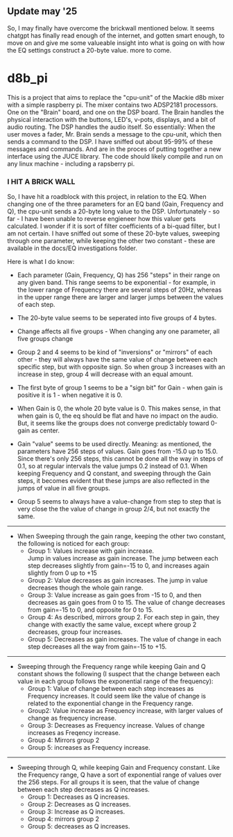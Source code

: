 ## Update may '25
So, I may finally have overcome the brickwall mentioned below.
It seems chatgpt has finally read enough of the internet, and gotten smart enough, to move on and give me some valueable insight into what is going on with how the EQ settings construct a 20-byte value.
more to come.

# d8b_pi
This is a project that aims to replace the "cpu-unit" of the Mackie d8b mixer with a simple raspberry pi.
The mixer contains two ADSP2181 processors. One on the "Brain" board, and one on the DSP board.
The Brain handles the physical interaction with the buttons, LED's, v-pots, displays, and a bit of audio routing.
The DSP handles the audio itself.
So essentially: When the user moves a fader, Mr. Brain sends a message to the cpu-unit, which then sends a command to the DSP.
I have sniffed out about 95-99% of these messages and commands. And are in the proces of putting together a new interface using the JUCE library. The code should likely compile and run on any linux machine - including a rapsberry pi.

### I HIT A BRICK WALL

So, I have hit a roadblock with this project, in relation to the EQ.
When changing one of the three parameters for an EQ band (Gain, Frequency and Q), the cpu-unit sends a 20-byte long value to the DSP. Unfortunately - so far - I have been unable to reverse engieneer how this valuer gets calculated. I wonder if it is sort of filter coefficients of a bi-quad filter, but I am not certain.
I have sniffed out some of these 20-byte values, sweeping through one parameter, while keeping the other two constant - these are available in the docs/EQ investigations folder.

Here is what I do know:



* Each parameter (Gain, Frequency, Q) has 256 "steps" in their range on any given band. This range seems to be exponential - for example, in the lower range of Frequency there are several steps of 20Hz, whereas in the upper range there are larger and larger jumps between the values of each step.

* The 20-byte value seems to be seperated into five groups of 4 bytes.

* Change affects all five groups - When changing any one parameter, all five groups change
* Group 2 and 4 seems to be kind of "inversions" or "mirrors" of each other - they will always have the same value of change between each specific step, but with opposite sign. So when group 3 increases with an increase in step, group 4 will decrease with an equal amount.
* The first byte of group 1 seems to be a "sign bit" for Gain - when gain is positive it is 1 - when negative it is 0.
* When Gain is 0, the whole 20 byte value is 0. This makes sense, in that when gain is 0, the eq should be flat and have no impact on the audio. But, it seems like the groups does not converge predictably toward 0-gain as center.
* Gain "value" seems to be used directly. Meaning: as mentioned, the parameters have 256 steps of values. Gain goes from -15.0 up to 15.0. Since there's only 256 steps, this cannot be done all the way in steps of 0.1, so at regular intervals the value jumps 0.2 instead of 0.1.
When keeping Frequency and Q constant, and sweeping through the Gain steps, it becomes evident that these jumps are also reflected in the jumps of value in all five groups.
* Group 5 seems to always have a value-change from step to step that is very close the the value of change in group 2/4, but not exactly the same.
---
* When Sweeping through the gain range, keeping the other two constant, the following is noticed for each group:
    - Group 1:
    Values increase with gain increase.    
Jump in values increase as gain increase. The jump between each step decreases slightly from gain=-15 to 0, and increases again slightly from 0 up to +15
    - Group 2:
    Value decreases as gain increases.
    The jump in value decreases though the whole gain range.
    - Group 3:
    Value increase as gain goes from -15 to 0, and then decreases as gain goes from 0 to 15.
    The value of change decreases from gain=-15 to 0, and opposite for 0 to 15.
    - Group 4:
    As described, mirrors group 2. For each step in gain, they change with exactly the same value, except where group 2 decreases, group four increases.
    - Group 5:
    Decreases as gain increases.
    The value of change in each step decreases all the way from gain=-15 to +15.
---
* Sweeping through the Frequency range while keeping Gain and Q constant shows the following (I suspect that the change between each value in each group follows the exponential range of the frequency):
    - Group 1:
    Value of change between each step increases as Frequency increases. It could seem like the value of change is related to the exponential change in the Frequency range.
    - Group2:
    Value increase as Frequency increase, with larger values of change as frequency increase.
    - Group 3: 
    Decreases as Frequency increase.
    Values of change increases as Freqency increase.
    - Group 4: 
    Mirrors group 2
    - Group 5: increases as Frequency increase.
---
* Sweeping through Q, while keeping Gain and Frequency constant. Like the Frequency range, Q have a sort of exponential range of values over the 256 steps.
For all groups it is seen, that the value of change between each step decreases as Q increases.
    - Group 1:
    Decreases as Q increases.
    - Group 2:
    Decreases as Q increases.
    - Group 3:
    Increase as Q increases.
    - Group 4: 
    mirrors group 2
    - Group 5: 
    decreases as Q increases.
    

